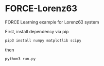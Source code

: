 # FORCE-Lorenz63
FORCE Learning example for Lorenz63 system

First, install dependency via pip
```bash
pip3 install numpy matplotlib scipy
```

then 

```bash
python3 run.py
```
